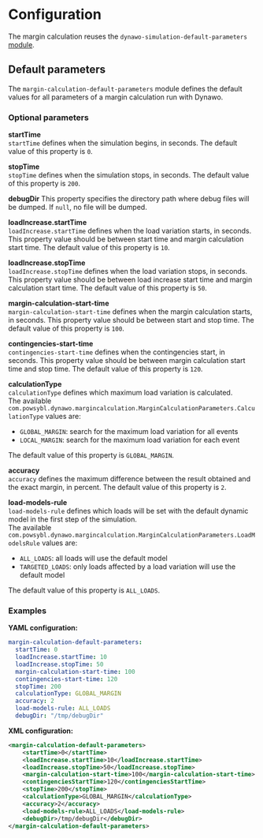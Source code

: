 # Configuration

The margin calculation reuses the `dynawo-simulation-default-parameters` [module](../dynamic_simulation/configuration.md#default-parameters).

## Default parameters
The `margin-calculation-default-parameters` module defines the default values for all parameters of a margin calculation run with Dynawo.  

### Optional parameters

**startTime**  
`startTime` defines when the simulation begins, in seconds.
The default value of this property is `0`.

**stopTime**  
`stopTime` defines when the simulation stops, in seconds.
The default value of this property is `200`.

**debugDir**
This property specifies the directory path where debug files will be dumped. If `null`, no file will be dumped.

**loadIncrease.startTime**  
`loadIncrease.startTime` defines when the load variation starts, in seconds.
This property value should be between start time and margin calculation start time.
The default value of this property is `10`.

**loadIncrease.stopTime**  
`loadIncrease.stopTime` defines when the load variation stops, in seconds.
This property value should be between load increase start time and margin calculation start time.
The default value of this property is `50`.

**margin-calculation-start-time**  
`margin-calculation-start-time` defines when the margin calculation starts, in seconds.
This property value should be between start and stop time.
The default value of this property is `100`.

**contingencies-start-time**  
`contingencies-start-time` defines when the contingencies start, in seconds.
This property value should be between margin calculation start time and stop time.
The default value of this property is `120`.

**calculationType**  
`calculationType` defines which maximum load variation is calculated.  
The available `com.powsybl.dynawo.margincalculation.MarginCalculationParameters.CalculationType` values are:
- `GLOBAL_MARGIN`: search for the maximum load variation for all events
- `LOCAL_MARGIN`: search for the maximum load variation for each event

The default value of this property is `GLOBAL_MARGIN`.

**accuracy**  
`accuracy` defines the maximum difference between the result obtained and the exact margin, in percent.
The default value of this property is `2`.

**load-models-rule**  
`load-models-rule` defines which loads will be set with the default dynamic model in the first step of the simulation.  
The available `com.powsybl.dynawo.margincalculation.MarginCalculationParameters.LoadModelsRule` values are:
- `ALL_LOADS`: all loads will use the default model
- `TARGETED_LOADS`: only loads affected by a load variation will use the default model

The default value of this property is `ALL_LOADS`.


### Examples

**YAML configuration:**
```yaml
margin-calculation-default-parameters:
  startTime: 0
  loadIncrease.startTime: 10
  loadIncrease.stopTime: 50
  margin-calculation-start-time: 100
  contingencies-start-time: 120
  stopTime: 200
  calculationType: GLOBAL_MARGIN
  accuracy: 2
  load-models-rule: ALL_LOADS
  debugDir: "/tmp/debugDir"
```

**XML configuration:**
```xml
<margin-calculation-default-parameters>
    <startTime>0</startTime>
    <loadIncrease.startTime>10</loadIncrease.startTime>
    <loadIncrease.stopTime>50</loadIncrease.stopTime>
    <margin-calculation-start-time>100</margin-calculation-start-time>
    <contingenciesStartTime>120</contingenciesStartTime>
    <stopTime>200</stopTime>
    <calculationType>GLOBAL_MARGIN</calculationType>
    <accuracy>2</accuracy>
    <load-models-rule>ALL_LOADS</load-models-rule>
    <debugDir>/tmp/debugDir</debugDir>
</margin-calculation-default-parameters>
```
